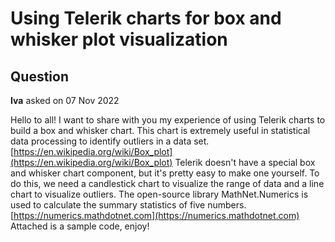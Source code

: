 # Using Telerik charts for box and whisker plot visualization

## Question

**Iva** asked on 07 Nov 2022

Hello to all! I want to share with you my experience of using Telerik charts to build a box and whisker chart. This chart is extremely useful in statistical data processing to identify outliers in a data set. [https://en.wikipedia.org/wiki/Box_plot](https://en.wikipedia.org/wiki/Box_plot) Telerik doesn't have a special box and whisker chart component, but it's pretty easy to make one yourself. To do this, we need a candlestick chart to visualize the range of data and a line chart to visualize outliers. The open-source library MathNet.Numerics is used to calculate the summary statistics of five numbers. [https://numerics.mathdotnet.com](https://numerics.mathdotnet.com) Attached is a sample code, enjoy!
